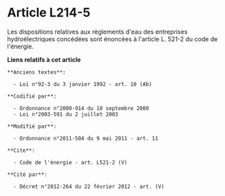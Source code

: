 # Article L214-5

Les dispositions relatives aux règlements d'eau des entreprises hydroélectriques concédées sont énoncées à l'article L. 521-2
du code de l'énergie.

**Liens relatifs à cet article**

	**Anciens textes**:

	  - Loi n°92-3 du 3 janvier 1992 - art. 10 (Ab)

	**Codifié par**:

	  - Ordonnance n°2000-914 du 18 septembre 2000
	  - Loi n°2003-591 du 2 juillet 2003

	**Modifié par**:

	  - Ordonnance n°2011-504 du 9 mai 2011 - art. 11

	**Cite**:

	  - Code de l'énergie - art. L521-2 (V)

	**Cité par**:

	  - Décret n°2012-264 du 22 février 2012 - art. (V)
